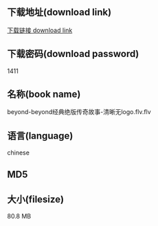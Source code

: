 ## 下载地址(download link)
[下载链接 download link](https://voluble-croquembouche-d321dc.netlify.app/?s=beyond-beyond%E7%BB%8F%E5%85%B8%E7%BB%9D%E7%89%88%E4%BC%A0%E5%A5%87%E6%95%85%E4%BA%8B-%E6%B8%85%E6%99%B0%E6%97%A0logo.flv)

## 下载密码(download password)
1411

## 名称(book name)
beyond-beyond经典绝版传奇故事-清晰无logo.flv.flv

## 语言(language)
chinese

## MD5


## 大小(filesize)
80.8 MB
